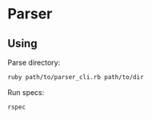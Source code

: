 Parser
==

Using
--
Parse directory:

```bash
ruby path/to/parser_cli.rb path/to/dir 
```

Run specs: 
```bash
rspec
```
